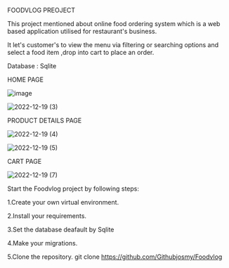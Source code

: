 FOODVLOG PREOJECT

This project mentioned about online food ordering system which is a web based application utilised for restaurant's business.

It let's customer's to view the menu via filtering or searching options and select a food item ,drop into cart to place an order.

Database : Sqlite



HOME PAGE

![image](https://user-images.githubusercontent.com/117254338/208491920-590b1d56-c538-4b63-92a7-e74861d95a56.png)

![2022-12-19 (3)](https://user-images.githubusercontent.com/117254338/208492494-1f407069-6c33-42c1-8642-62aae4490e17.png)



PRODUCT DETAILS PAGE

![2022-12-19 (4)](https://user-images.githubusercontent.com/117254338/208492813-b497cbec-2be4-4354-b522-c6dba0da2a31.png)

![2022-12-19 (5)](https://user-images.githubusercontent.com/117254338/208492829-783597d0-97c4-4f22-96c2-90406b831103.png)




CART PAGE

![2022-12-19 (7)](https://user-images.githubusercontent.com/117254338/208492902-a8ec4aa8-d3c1-4f56-a160-9ebcfca6631d.png)


Start the Foodvlog project by following steps:

1.Create your own virtual environment.

2.Install your requirements.

3.Set the database deafault by Sqlite

4.Make your migrations.

5.Clone the repository. git clone https://github.com/Githubjosmy/Foodvlog

